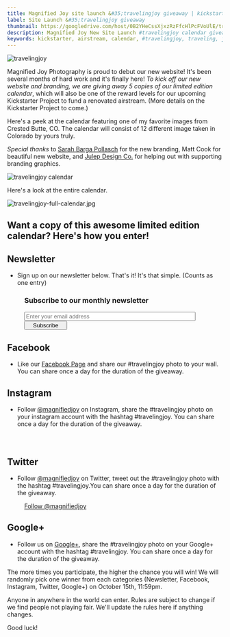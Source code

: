 ```yaml
---
title: Magnified Joy site launch &#35;travelingjoy giveaway | kickstarter calendar | adventure | airstream 
label: Site Launch &#35;travelingjoy giveaway
thumbnail: https://googledrive.com/host/0B2YHeCssXjxzRzFfcHlPcFVoUlE/travelingjoy-feature.jpg
description: Magnified Joy New Site Launch #travelingjoy calendar giveaway featuring limited edition Kickstarter calendar
keywords: kickstarter, airstream, calendar, #travelingjoy, traveling, joy, landscape, colorado, crested butte, adventure, road trip, USA
---
```



![travelingjoy](https://googledrive.com/host/0B2YHeCssXjxzRzFfcHlPcFVoUlE/travelingjoy.jpg)

Magnified Joy Photography is proud to debut our new website! It's been several months of hard work and it's finally here! *To kick off our new website and branding, we are giving away 5 copies of our limited edition calendar*, which will also be one of the reward levels for our upcoming Kickstarter Project to fund a renovated airstream. (More details on the Kickstarter Project to come.)

Here's a peek at the calendar featuring one of my favorite images from Crested Butte, CO. The calendar will consist of 12 different image taken in Colorado by yours truly.

*Special thanks* to [Sarah Barga Pollasch](http://www.sarahbargapollasch.com/) for the new branding, Matt Cook for beautiful new website, and [Julep Design Co.](http://www.julepdesignco.com/) for helping out with supporting branding graphics.

![travelingjoy calendar](https://googledrive.com/host/0B2YHeCssXjxzRzFfcHlPcFVoUlE/travelingjoy-calendar.jpg)

Here's a look at the entire calendar.

![travelingjoy-full-calendar.jpg](https://googledrive.com/host/0B2YHeCssXjxzRzFfcHlPcFVoUlE/travelingjoy-full-calendar.jpg)

## Want a copy of this awesome limited edition calendar? Here's how you enter! #

## Newsletter #
- Sign up on our newsletter below. That's it! It's that simple.  (Counts as one entry)
<dd><div class="center bottom">
<!-- Begin MailChimp Signup Form -->
<h3>Subscribe to our monthly newsletter</h3>
<div id="mc_embed_signup">
<form action="//magnifiedjoy.us9.list-manage.com/subscribe/post?u=3d922b022cb0ef6b6ce2337d3&amp;id=0111d465ab" method="post" id="mc-embedded-subscribe-form" name="mc-embedded-subscribe-form" class="validate" target="_blank" novalidate>
    <div class="center" id="mc_embed_signup_scroll">
	<input style="width:400px" type="email" value="" name="EMAIL" class="email" id="mce-EMAIL" placeholder="Enter your email address" required>
    <!-- real people should not fill this in and expect good things - do not remove this or risk form bot signups-->
    <div style="position: absolute; left: -5000px;"><input type="text" name="b_3d922b022cb0ef6b6ce2337d3_0111d465ab" tabindex="-1" value=""></div>
    <div class="clear"><input style="width:100px" type="submit" value="Subscribe" name="subscribe" id="mc-embedded-subscribe" class="btn btn-default"></div>
    </div>
</form>
</div>

<!--End mc_embed_signup-->



</div></dd>


## Facebook #
- Like our [Facebook Page](http://fb.com/magnifiedjoy) and share our #travelingjoy photo to your wall. You can share once a day for the duration of the giveaway.

<dd><div class="center"><div class="fb-like-box" data-href="https://www.facebook.com//magnifiedjoy" data-colorscheme="light" data-show-faces="false" data-header="false" data-stream="false" data-show-border="false"></div></div></dd>

## Instagram #
- Follow [@magnifiedjoy](http://instagram.com/magnifiedjoy) on Instagram, share the #travelingjoy photo on your instagram account with the hashtag  #travelingjoy. You can share once a day for the duration of the giveaway. 
<dd><div class="center"><style>.ig-b- { display: inline-block; }
.ig-b- img { visibility: hidden; }
.ig-b-:hover { background-position: 0 -60px; } .ig-b-:active { background-position: 0 -120px; }
.ig-b-v-24 { width: 137px; height: 24px; background: url(//badges.instagram.com/static/images/ig-badge-view-sprite-24.png) no-repeat 0 0; }
@media only screen and (-webkit-min-device-pixel-ratio: 2), only screen and (min--moz-device-pixel-ratio: 2), only screen and (-o-min-device-pixel-ratio: 2 / 1), only screen and (min-device-pixel-ratio: 2), only screen and (min-resolution: 192dpi), only screen and (min-resolution: 2dppx) {
.ig-b-v-24 { background-image: url(//badges.instagram.com/static/images/ig-badge-view-sprite-24@2x.png); background-size: 160px 178px; } }</style>
<a href="http://instagram.com/magnifiedjoy?ref=badge" class="ig-b- ig-b-v-24"><img src="//badges.instagram.com/static/images/ig-badge-view-24.png" alt="Instagram" /></a></div></dd>

## Twitter #
- Follow [@magnifiedjoy](https://twitter.com/magnifiedjoy) on Twitter, tweet out the #travelingjoy photo with the hashtag #travelingjoy.You can share once a day for the duration of the giveaway. 
<dd><div class="center"><a href="https://twitter.com/magnifiedjoy" class="twitter-follow-button" data-show-count="false">Follow @magnifiedjoy</a>
<script>!function(d,s,id){var js,fjs=d.getElementsByTagName(s)[0],p=/^http:/.test(d.location)?'http':'https';if(!d.getElementById(id)){js=d.createElement(s);js.id=id;js.src=p+'://platform.twitter.com/widgets.js';fjs.parentNode.insertBefore(js,fjs);}}(document, 'script', 'twitter-wjs');</script></div></dd>

## Google+ #
- Follow us on [Google+](https://google.com/+Magnifiedjoyphotography), share the #travelingjoy photo on your Google+ account with the hashtag #travelingjoy. You can share once a day for the duration of the giveaway.

<dd><div class="center"><!-- Place this tag in your head or just before your close body tag. -->
<script src="https://apis.google.com/js/platform.js" async defer></script>

<!-- Place this tag where you want the widget to render. -->
<div class="g-follow" data-annotation="none" data-height="20" data-href="//plus.google.com/u/0/101318168120160496750" data-rel="publisher"></div></div></dd>

The more times you participate, the higher the chance you will win! We will randomly pick one winner from each categories (Newsletter, Facebook, Instagram, Twitter, Google+) on October 15th, 11:59pm. 

Anyone in anywhere in the world can enter. Rules are subject to change if we find people not playing fair. We'll update the rules here if anything changes.

Good luck!



